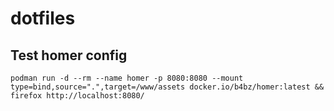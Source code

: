 # dotfiles

## Test homer config
`podman run -d --rm --name homer -p 8080:8080 --mount type=bind,source=".",target=/www/assets docker.io/b4bz/homer:latest && firefox http://localhost:8080/`
